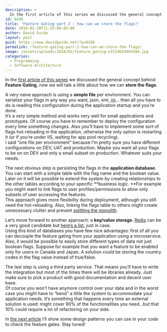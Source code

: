```yaml
---
description: >
  In the first article of this series we discussed the general concept behind Feature Gating, now we will talk a little about how we can store the flags. A very naive approach is using a simple file per environment but are there better alternatives?
id: 6436
title: 'Feature Gating part 2 : how can we store the flags?'
date: 2018-02-28T11:25:08-05:00
author: David Guida
layout: post
guid: https://www.davidguida.net/?p=6436
permalink: /feature-gating-part-2-how-can-we-store-the-flags/
image: /assets/uploads/2018/02/feature_gating-e1519643864384.jpg
categories:
  - Programming
  - Software Architecture
---
```

In the <a href="https://www.davidguida.net/feature-gating-part-1-what-is-it/" target="_blank" rel="noopener">first article of this series</a> we discussed the general concept behind **Feature Gating**, now we will talk a little about how we can **store the flags**.

A very naive approach is using a **simple file** per environment. You can serialize your flags in any way you want, json, xml, <a href="https://en.wikipedia.org/wiki/INI_file" target="_blank" rel="noopener">ini</a>&#8230; then all you have to do is reading this configuration during the application startup and you&#8217;re done.&nbsp;  
It&#8217;s a very simple method and works very well for small applications and prototypes. Of course you have to remember to deploy the configuration every time something changes. Also you&#8217;ll have to implement some sort of flags hot-reloading in the application, otherwise the only option is restarting it (or if you&#8217;re under IIS, waiting for app pool recycling).  
I said &#8220;one file per environment&#8221; because I&#8217;m pretty sure you have different configurations on DEV, UAT and production. Maybe you want all your flags to be on on DEV and only a small subset on production. Whatever suits your needs.

The next obvious step is persisting the flags in the&nbsp;**application database**. You can start with a simple table with the flag name and the boolean value.  
Later on it will be possible to extend the system by creating relationships to the other tables according to your specific **business logic.&nbsp;**For example you might want to link flags to user profiles/permissions to allow only subsets of user accessing the features.&nbsp;  
This approach gives more flexibility during deployment, although you still need the hot-reloading. Also, linking the flags table to others might create unnecessary clutter and prevent <a href="https://martinfowler.com/bliki/MonolithFirst.html" target="_blank" rel="noopener">splitting the monolith</a>.

Let&#8217;s move forward to another approach: a **key/value storage.&nbsp;**<a href="https://redis.io/" target="_blank" rel="noopener">Redis</a> can be a very good candidate but <a href="https://db-engines.com/en/ranking/key-value+store" target="_blank" rel="noopener">here&#8217;s a list</a>, just in case.&nbsp;  
Using this kind of databases you have few nice advantages: first of all you can decouple the feature gating from your application using a microservice.  
Also, it would be possible to easily store different types of data not just boolean flags. Suppose for example that you want a feature to be enabled only for users in Canada and Japan. A solution could be storing the country codes in the flag value instead of true/false.

The last step is using a third party service. That means you&#8217;ll have to write the integration but most of the times there will be libraries already. Just make sure to pick a product with good documentation and decent user base.  
Of course you won&#8217;t have anymore control over your data and in the worst case you might have to &#8220;bend&#8221; a little the system to accommodate your application needs. It&#8217;s something that happens every time an external solution is used: might cover 90% of the functionalities you need&#8230;but that 10% could require a lot of refactoring on your side.

In <a href="https://www.davidguida.net/feature-gating-part-3-how-check-the-gates/" target="_blank" rel="noopener">the next article</a> I&#8217;ll show some design patterns you can use in your code to check the feature gates. Stay tuned!

<div class="post-details-footer-widgets">
</div>